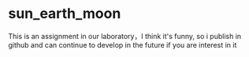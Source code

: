 # sun_earth_moon
This is an assignment in our laboratory，I think it's funny, so i publish in github and can continue to develop in the future if you are interest in it
